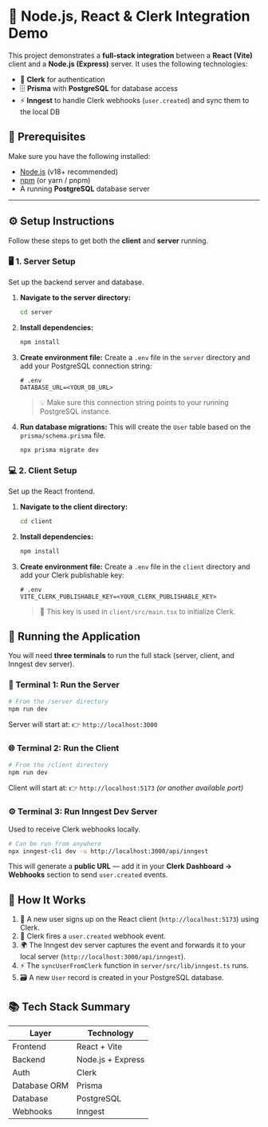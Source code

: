 # 🚀 Node.js, React & Clerk Integration Demo

This project demonstrates a **full-stack integration** between a **React (Vite)** client and a **Node.js (Express)** server.
It uses the following technologies:

* 🔐 **Clerk** for authentication
* 🗄️ **Prisma** with **PostgreSQL** for database access
* ⚡ **Inngest** to handle Clerk webhooks (`user.created`) and sync them to the local DB


## 🧰 Prerequisites

Make sure you have the following installed:

* [Node.js](https://nodejs.org/) (v18+ recommended)
* [npm](https://www.npmjs.com/) (or yarn / pnpm)
* A running **PostgreSQL** database server

---

## ⚙️ Setup Instructions

Follow these steps to get both the **client** and **server** running.


### 🖥️ 1. Server Setup

Set up the backend server and database.

1. **Navigate to the server directory:**

   ```bash
   cd server
   ```

2. **Install dependencies:**

   ```bash
   npm install
   ```

3. **Create environment file:**
   Create a `.env` file in the `server` directory and add your PostgreSQL connection string:

   ```env
   # .env
   DATABASE_URL=<YOUR_DB_URL>
   ```

   > 💡 Make sure this connection string points to your running PostgreSQL instance.

4. **Run database migrations:**
   This will create the `User` table based on the `prisma/schema.prisma` file.

   ```bash
   npx prisma migrate dev
   ```

### 💻 2. Client Setup

Set up the React frontend.

1. **Navigate to the client directory:**

   ```bash
   cd client
   ```

2. **Install dependencies:**

   ```bash
   npm install
   ```

3. **Create environment file:**
   Create a `.env` file in the `client` directory and add your Clerk publishable key:

   ```env
   # .env
   VITE_CLERK_PUBLISHABLE_KEY=<YOUR_CLERK_PUBLISHABLE_KEY>
   ```

   > 🔑 This key is used in `client/src/main.tsx` to initialize Clerk.


## 🏃 Running the Application

You will need **three terminals** to run the full stack (server, client, and Inngest dev server).


### 🧩 Terminal 1: Run the Server

```bash
# From the /server directory
npm run dev
```

Server will start at:
👉 `http://localhost:3000`


### 🌐 Terminal 2: Run the Client

```bash
# From the /client directory
npm run dev
```

Client will start at:
👉 `http://localhost:5173` *(or another available port)*


### ⚙️ Terminal 3: Run Inngest Dev Server

Used to receive Clerk webhooks locally.

```bash
# Can be run from anywhere
npx inngest-cli dev -u http://localhost:3000/api/inngest
```

This will generate a **public URL** — add it in your **Clerk Dashboard → Webhooks** section to send `user.created` events.


## 🔄 How It Works

1. 🧑 A new user signs up on the React client (`http://localhost:5173`) using Clerk.
2. 🔔 Clerk fires a `user.created` webhook event.
3. 🌍 The Inngest dev server captures the event and forwards it to your local server (`http://localhost:3000/api/inngest`).
4. ⚡ The `syncUserFromClerk` function in `server/src/lib/inngest.ts` runs.
5. 🗃️ A new `User` record is created in your PostgreSQL database.

## 📚 Tech Stack Summary

| Layer        | Technology        |
| ------------ | ----------------- |
| Frontend     | React + Vite      |
| Backend      | Node.js + Express |
| Auth         | Clerk             |
| Database ORM | Prisma            |
| Database     | PostgreSQL        |
| Webhooks     | Inngest           |


